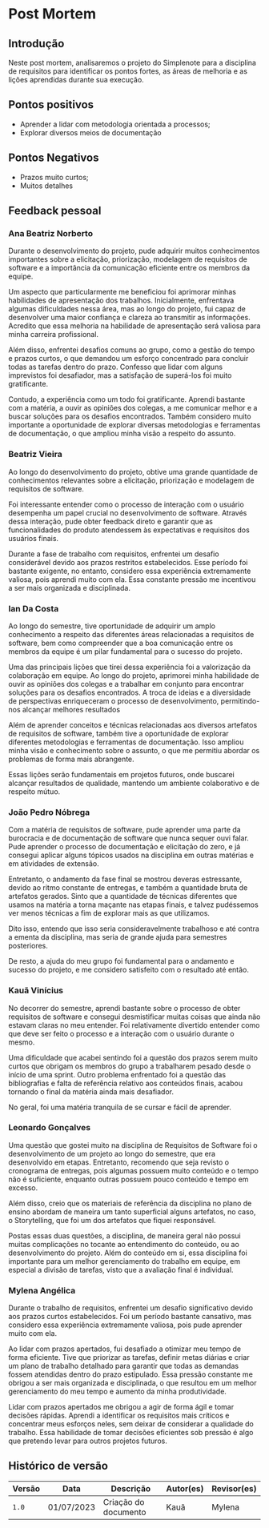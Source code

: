 # Post Mortem
## Introdução
Neste post mortem, analisaremos o projeto do Simplenote para a disciplina de requisitos para identificar os pontos fortes, as áreas de melhoria e as lições aprendidas durante sua execução.

## Pontos positivos
- Aprender a lidar com metodologia orientada a processos;
- Explorar diversos meios de documentação
## Pontos Negativos
- Prazos muito curtos;
- Muitos detalhes
## Feedback pessoal

### Ana Beatriz Norberto
Durante o desenvolvimento do projeto, pude adquirir muitos conhecimentos importantes sobre a elicitação, priorização, modelagem de requisitos de software e a importância da comunicação eficiente entre os membros da equipe.

Um aspecto que particularmente me beneficiou foi aprimorar minhas habilidades de apresentação dos trabalhos. Inicialmente, enfrentava algumas dificuldades nessa área, mas ao longo do projeto, fui capaz de desenvolver uma maior confiança e clareza ao transmitir as informações. Acredito que essa melhoria na habilidade de apresentação será valiosa para minha carreira profissional.

Além disso, enfrentei desafios comuns ao grupo, como a gestão do tempo e prazos curtos, o que demandou um esforço concentrado para concluir todas as tarefas dentro do prazo.
Confesso que lidar com alguns imprevistos foi desafiador, mas a satisfação de superá-los foi muito gratificante.

Contudo, a experiência como um todo foi gratificante. Aprendi bastante com a matéria, a ouvir as opiniões dos colegas, a me comunicar melhor e a buscar soluções para os desafios encontrados. Também considero muito importante a oportunidade de explorar diversas metodologias e ferramentas de documentação, o que ampliou minha visão a respeito do assunto.

### Beatriz Vieira

Ao longo do desenvolvimento do projeto, obtive uma grande quantidade de conhecimentos relevantes sobre a elicitação, priorização e modelagem de requisitos de software. 

Foi interessante entender como o processo de interação com o usuário desempenha um papel crucial no desenvolvimento de software. Através dessa interação, pude obter feedback direto e garantir que as funcionalidades do produto atendessem às expectativas e requisitos dos usuários finais.

Durante a fase de trabalho com requisitos, enfrentei um desafio considerável devido aos prazos restritos estabelecidos. Esse período foi bastante exigente, no entanto, considero essa experiência extremamente valiosa, pois aprendi muito com ela. Essa constante pressão me incentivou a ser mais organizada e disciplinada.



### Ian Da Costa

Ao longo do semestre, tive oportunidade de adquirir um amplo conhecimento a respeito das diferentes áreas relacionadas a requisitos de software, bem como compreender que a boa comunicação entre os membros da equipe é um pilar fundamental para o sucesso do projeto.

Uma das principais lições que tirei dessa experiência foi a valorização da colaboração em equipe. Ao longo do projeto, aprimorei minha habilidade de ouvir as opiniões dos colegas e a trabalhar em conjunto para encontrar soluções para os desafios encontrados. A troca de ideias e a diversidade de perspectivas enriqueceram o processo de desenvolvimento, permitindo-nos alcançar melhores resultados

Além de aprender conceitos e técnicas relacionadas aos diversos artefatos de requisitos de software, também tive a oportunidade de explorar diferentes metodologias e ferramentas de documentação. Isso ampliou minha visão e conhecimento sobre o assunto, o que me permitiu abordar os problemas de forma mais abrangente.

Essas lições serão fundamentais em projetos futuros, onde buscarei alcançar resultados de qualidade, mantendo um ambiente colaborativo e de respeito mútuo.


### João Pedro Nóbrega

Com a matéria de requisitos de software, pude aprender uma parte da burocracia e de documentação de software que nunca sequer ouvi falar. Pude aprender o processo de documentação e elicitação do zero, e já consegui aplicar alguns tópicos usados na disciplina em outras matérias e em atividades de extensão.

Entretanto, o andamento da fase final se mostrou deveras estressante, devido ao ritmo constante de entregas, e também a quantidade bruta de artefatos gerados. Sinto que a quantidade de técnicas diferentes que usamos na matéria a torna maçante nas etapas finais, e talvez pudéssemos ver menos técnicas a fim de explorar mais as que utilizamos.

Dito isso, entendo que isso seria consideravelmente trabalhoso e até contra a ementa da disciplina, mas seria de grande ajuda para semestres posteriores. 

De resto, a ajuda do meu grupo foi fundamental para o andamento e sucesso do projeto, e me considero satisfeito com o resultado até então.

### Kauã Vinícius
No decorrer do semestre, aprendi bastante sobre o processo de obter requisitos de software e consegui desmistificar muitas coisas que ainda não estavam claras no meu entender. Foi relativamente divertido entender como que deve ser feito o processo e a interação com o usuário durante o mesmo.

Uma dificuldade que acabei sentindo foi a questão dos prazos serem muito curtos que obrigam os membros do grupo a trabalharem pesado desde o início de uma sprint. Outro problema enfrentado foi a questão das bibliografias e falta de referência relativo aos conteúdos finais, acabou tornando o final da matéria ainda mais desafiador.

No geral, foi uma matéria tranquila de se cursar e fácil de aprender.

### Leonardo Gonçalves

Uma questão que gostei muito na disciplina de Requisitos de Software foi o desenvolvimento de um projeto ao longo do semestre, que era desenvolvido em etapas. Entretanto, recomendo que seja revisto o cronograma de entregas, pois algumas possuem muito conteúdo e o tempo não é suficiente, enquanto outras possuem pouco conteúdo e tempo em excesso.

Além disso, creio que os materiais de referência da disciplina no plano de ensino abordam de maneira um tanto superficial alguns artefatos, no caso, o Storytelling, que foi um dos artefatos que fiquei responsável. 

Postas essas duas questões, a disciplina, de maneira geral não possui muitas complicações no tocante ao entendimento do conteúdo, ou ao desenvolvimento do projeto. Além do conteúdo em si, essa disciplina foi importante para um melhor gerenciamento do trabalho em equipe, em especial a divisão de tarefas, visto que a avaliação final é individual.

### Mylena Angélica
Durante o trabalho de requisitos, enfrentei um desafio significativo devido aos prazos curtos estabelecidos. Foi um período bastante cansativo, mas considero essa experiência extremamente valiosa, pois pude aprender muito com ela.

Ao lidar com prazos apertados, fui desafiado a otimizar meu tempo de forma eficiente. Tive que priorizar as tarefas, definir metas diárias e criar um plano de trabalho detalhado para garantir que todas as demandas fossem atendidas dentro do prazo estipulado. Essa pressão constante me obrigou a ser mais organizada e disciplinada, o que resultou em um melhor gerenciamento do meu tempo e aumento da minha produtividade.

Lidar com prazos apertados me obrigou a agir de forma ágil e tomar decisões rápidas. Aprendi a identificar os requisitos mais críticos e concentrar meus esforços neles, sem deixar de considerar a qualidade do trabalho. Essa habilidade de tomar decisões eficientes sob pressão é algo que pretendo levar para outros projetos futuros.


## Histórico de versão

| Versão | Data       | Descrição                         | Autor(es)  | Revisor(es) |
| ------ | ---------- | --------------------------------- | ---------- | ----------- |
| `1.0`  | 01/07/2023 | Criação do documento              | Kauã       |     Mylena  |
